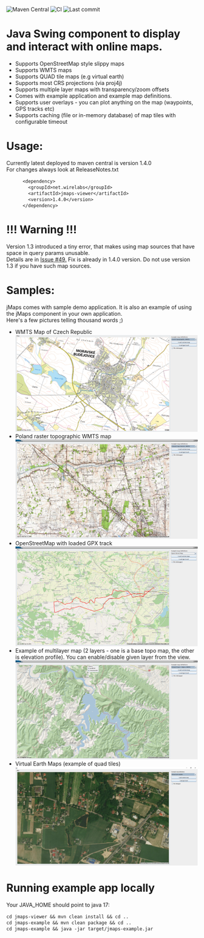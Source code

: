 ![Maven Central](https://img.shields.io/maven-central/v/net.wirelabs/jmaps)
![CI](https://github.com/mikey75/jmaps/actions/workflows/maven-build.yml/badge.svg)
![Last commit](https://img.shields.io/github/last-commit/mikey75/jmaps)


# Java Swing component to display and interact with online maps.

- Supports OpenStreetMap style slippy maps
- Supports WMTS maps
- Supports QUAD tile maps (e.g virtual earth)
- Supports most CRS projections (via proj4j)
- Supports multiple layer maps with transparency/zoom offsets
- Comes with example application and example map definitions.
- Supports user overlays - you can plot anything on the map (waypoints, GPS tracks etc)
- Supports caching (file or in-memory database) of map tiles with configurable timeout
  
# Usage: 

Currently latest deployed to maven central is version 1.4.0<br>
For changes always look at ReleaseNotes.txt 


          <dependency>
            <groupId>net.wirelabs</groupId>
            <artifactId>jmaps-viewer</artifactId>
            <version>1.4.0</version>
          </dependency>
# !!! Warning !!!
Version 1.3 introduced a tiny error, that makes using map sources that have space in query params unusable.<br>
Details are in [Issue #49.](https://github.com/mikey75/jmaps/issues/49) Fix is already in 1.4.0 version. 
Do not use version 1.3 if you have such map sources.
# Samples:
jMaps comes with sample demo application. 
It is also an example of using the jMaps component in your own application.<br>
Here's a few pictures telling thousand words ;)
- WMTS Map of Czech Republic
![sample1](images/1.png "Sample 1")
- Poland raster topographic WMTS map
![sample2](images/2.png "Sample 2")
- OpenStreetMap with loaded GPX track
![sample3](images/3.png "Sample 3")
- Example of multilayer map (2 layers - one is a base topo map, the other is elevation profile). 
You can enable/disable given layer from the view.
![sample4](images/4.png "Sample 4")
- Virtual Earth Maps (example of quad tiles) 
![sample5](images/5.png "Sample 5")

# Running example app locally
Your JAVA_HOME should point to java 17:
```
cd jmaps-viewer && mvn clean install && cd ..
cd jmaps-example && mvn clean package && cd ..
cd jmaps-example && java -jar target/jmaps-example.jar
